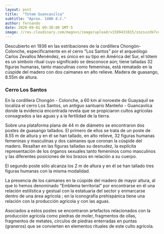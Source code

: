 ```yaml
---
layout: post
title:  "Totem Guancavilca"
subtitle: "Aprox. 1400 d.C."
author: fernando
date: 2020-09-01 09:30:00 GMT-5
image: //res.cloudinary.com/magnvs/image/upload/v1599431015/zozsxzdk7cdlvltw9kcn.jpg
---
```


Descubierto en 1936 en las estribaciones de la cordillera Chongón-Colonche, específicamente en el cerro "Los Santos" por el arqueólogo Carlos Zevallos Menéndez, es único en su tipo en América del Sur, el tótem es un símbolo ritual cuyo significado se desconoce aún; tiene talladas 32 figuras humanas, tanto masculinas como femeninas, está rematado  en la cúspide del madero con dos caimanes en alto relieve. Madera de guasango, 8.55m de altura.

### Cerro Los Santos

En la cordillera Chongón - Colonche, a 60 km al noroeste de Guayaquil se localiza el cerro Los Santos, un antiguo santuario Manteño - Guancavilca donde la evidencia encontrada revela que se propiciaron cultos agrícolas consagrados a las aguas y a la fertilidad de la tierra.

Sobre una plataforma plana de 44 m de diámetro se encontraron dos postes de guasango tallados. El primero de ellos se trata de un poste de 8.55 m de altura y en él se han tallado, en alto relieve, 32 figuras humanas femeninas y masculinas y dos caimanes que coronan la cúspide del madero. Resaltan en las figuras talladas su desnudez, la explícita representación de los órganos sexuales tanto femeninos como masculinos y las diferentes posiciones de los brazos en relación a su cuerpo.

El segundo poste sólo alcanza los 2 m de altura y en él se han tallado tres figuras humanas con la misma modalidad.

La presencia de los caimanes en la cúspide del madero de mayor altura, al que lo hemos denominado "Emblema territorial" por encontrarse en él una relación estilística y gestual con la estatuaria del sector y enmarcarse dentro de una área agrícola ; en la iconografía prehispánica tiene una relación con la producción agrícola y con las aguas.

Asociados a estos postes se encontraron artefactos relacionados con la producción agrícola como piedras de moler, fragmentos de ollas, fragmentos de metates, círculos de piedras enterradas en puntas (graneros) que se convierten en elementos rituales de este culto agrícola.

